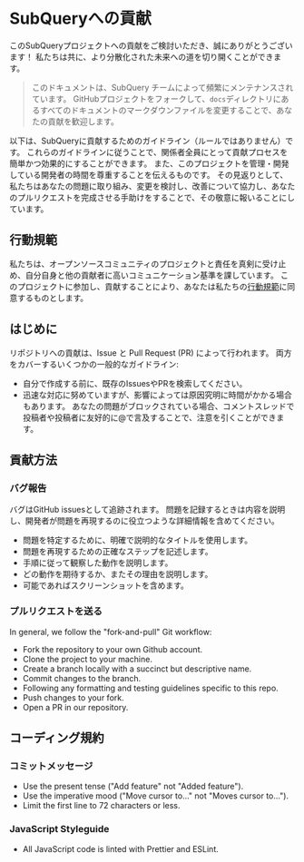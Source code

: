 # SubQueryへの貢献

このSubQueryプロジェクトへの貢献をご検討いただき、誠にありがとうございます！ 私たちは共に、より分散化された未来への道を切り開くことができます。

> このドキュメントは、SubQuery チームによって頻繁にメンテナンスされています。 GitHubプロジェクトをフォークして、`docs`ディレクトリにあるすべてのドキュメントのマークダウンファイルを変更することで、あなたの貢献を歓迎します。

以下は、SubQueryに貢献するためのガイドライン（ルールではありません）です。 これらのガイドラインに従うことで、関係者全員にとって貢献プロセスを簡単かつ効果的にすることができます。 また、このプロジェクトを管理・開発している開発者の時間を尊重することを伝えるものです。 その見返りとして、私たちはあなたの問題に取り組み、変更を検討し、改善について協力し、あなたのプルリクエストを完成させる手助けをすることで、その敬意に報いることにしています。

## 行動規範

私たちは、オープンソースコミュニティのプロジェクトと責任を真剣に受け止め、自分自身と他の貢献者に高いコミュニケーション基準を課しています。 このプロジェクトに参加し、貢献することにより、あなたは私たちの[行動規範](https://github.com/subquery/subql/blob/contributors-guide/CODE_OF_CONDUCT.md)に同意するものとします。

## はじめに

リポジトリへの貢献は、Issue と Pull Request (PR) によって行われます。 両方をカバーするいくつかの一般的なガイドライン:

* 自分で作成する前に、既存のIssuesやPRを検索してください。
* 迅速な対応に努めていますが、影響によっては原因究明に時間がかかる場合もあります。 あなたの問題がブロックされている場合、コメントスレッドで投稿者や投稿者に友好的に@で言及することで、注意を引くことができます。

## 貢献方法

### バグ報告

バグはGitHub issuesとして追跡されます。 問題を記録するときは内容を説明し、開発者が問題を再現するのに役立つような詳細情報を含めてください。

* 問題を特定するために、明確で説明的なタイトルを使用します。
* 問題を再現するための正確なステップを記述します。
* 手順に従って観察した動作を説明します。
* どの動作を期待するか、またその理由を説明します。
* 可能であればスクリーンショットを含めます。

### プルリクエストを送る

In general, we follow the "fork-and-pull" Git workflow:

* Fork the repository to your own Github account.
* Clone the project to your machine.
* Create a branch locally with a succinct but descriptive name.
* Commit changes to the branch.
* Following any formatting and testing guidelines specific to this repo.
* Push changes to your fork.
* Open a PR in our repository.

## コーディング規約

### コミットメッセージ

* Use the present tense ("Add feature" not "Added feature").
* Use the imperative mood ("Move cursor to..." not "Moves cursor to...").
* Limit the first line to 72 characters or less.

### JavaScript Styleguide

* All JavaScript code is linted with Prettier and ESLint.
